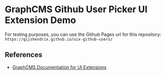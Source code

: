 # GraphCMS Github User Picker UI Extension Demo

For testing purposes, you can use the Github Pages url for this repository: `https://gijshendrix.github.io/uix-github-users/`

## References

* [GraphCMS Documentation for UI Extensions](https://graphcms.com/docs/ui-extensions)
